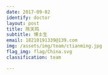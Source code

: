 ```yaml
---
date: 2017-09-02
identify: doctor
layout: post
title: 陈天鸣
subtitle: 博士生
email: 18210191339@139.com
img: /assets/img/team/ctianming.jpg
flag_img: flag/China.svg
classification: team

---
```

